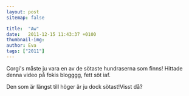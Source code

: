 ```yaml
---
layout: post
sitemap: false

title:  "Aw"
date:   2011-12-15 11:43:37 +0100
thumbnail-img: 
author: Eva
tags: ["2011"]
---
```


Corgi's måste ju vara en av de sötaste hundraserna som finns! Hittade denna video på fokis blogggg, fett söt iaf.









Den som är längst till höger är ju dock sötast!Visst då?

